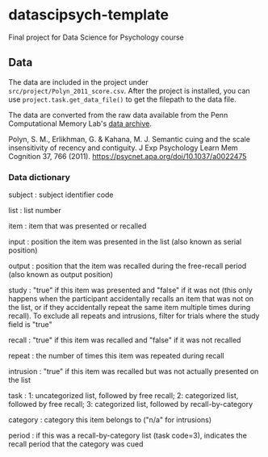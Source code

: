 # datascipsych-template
Final project for Data Science for Psychology course

## Data

The data are included in the project under `src/project/Polyn_2011_score.csv`. After the project is installed, you can use `project.task.get_data_file()` to get the filepath to the data file.

The data are converted from the raw data available from the Penn Computational Memory Lab's [data archive](https://memory.psych.upenn.edu/Data_Archive).

Polyn, S. M., Erlikhman, G. & Kahana, M. J. Semantic cuing and the scale insensitivity of recency and contiguity. J Exp Psychology Learn Mem Cognition 37, 766 (2011). https://psycnet.apa.org/doi/10.1037/a0022475

### Data dictionary

subject
: subject identifier code

list
: list number

item
: item that was presented or recalled

input
: position the item was presented in the list (also known as serial position)

output
: position that the item was recalled during the free-recall period (also known as output position)

study
: "true" if this item was presented and "false" if it was not (this only happens when the participant accidentally recalls an item that was not on the list, or if they accidentally repeat the same item multiple times during recall). To exclude all repeats and intrusions, filter for trials where the study field is "true"

recall
: "true" if this item was recalled and "false" if it was not recalled

repeat
: the number of times this item was repeated during recall

intrusion
: "true" if this item was recalled but was not actually presented on the list

task
: 1: uncategorized list, followed by free recall; 2: categorized list, followed by free recall; 3: categorized list, followed by recall-by-category

category
: category this item belongs to ("n/a" for intrusions)

period
: if this was a recall-by-category list (task code=3), indicates the recall period that the category was cued
